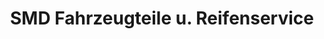 ---
title: "SMD Fahrzeugteile u. Reifenservice"
url: /marienfeld/smd-fahrzeugteile-u-reifenservice/
shop: Autoteile
---